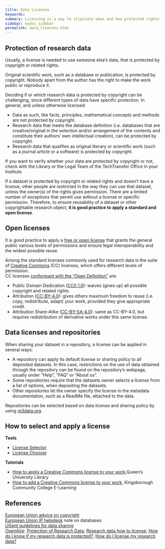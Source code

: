 ```yaml
---
title: Data Licenses
keywords:
summary: Licensing is a way to stipulate when and how protected rights  in research data (such as copyright) can be used by others.
sidebar: mydoc_sidebar
permalink: data_licenses.html
---
```


## Protection of research data
Usually, a license is needed to use someone else’s data, that is protected by copyright or related rights.<br>

Original scientific work, such as a database or publication, is protected by copyright. Nobody apart from the author has the right to make the work public or reproduce it.

Deciding if or which research data is protected by copyright can be challenging, since different types of data have specific protection. In general, and unless otherwise licensed:
* Data as such, like facts, principles, mathematical concepts and methods are not protected by copyright.
* Research data that meets the database definition (i.e. databases that are creative/original in the selection and/or arrangement of the contents and constitute their authors’ own intellectual creation), can be protected by copyright.
* Research data that qualifies as original literary or scientific work (such as a journal article or a software) is protected by copyright.

If you want to verify whether your data are protected by copyright or not, check with the Library or the Legal Team of the TechTransfer Office in your Institute.

If a dataset is protected by copyright or related rights and doesn’t have a license, other people are restricted in the way they can use that dataset, unless the owner(s) of the rights gives permission. There are a limited number of exceptions that permit use without a license or specific permission.
Therefore, to ensure reusability of a dataset or other copyrightable research object, **it is good practice to apply a standard and open license**.


## Open licenses
It is good practice to apply a [free or open license](https://en.wikipedia.org/wiki/Free_license) that grants the general public various levels of permissions and ensure legal interoperability and the widest possible reuse.

Among the standard licenses commonly used for research data is the suite of [Creative Commons](https://creativecommons.org/licenses/) (CC) licenses, which offers different levels of permission. <br> CC licenses [conformant with the “Open Definition”](https://opendefinition.org/licenses/) are:
* Public Domain Dedication ([CC0 1.0](https://creativecommons.org/publicdomain/zero/1.0/)): waives (gives up) all possible copyright and related rights.
* Attribution ([CC-BY-4.0](https://creativecommons.org/licenses/by/4.0/)): gives others maximum freedom to reuse (i.e. copy, redistribute, adapt) your work, provided they give appropriate credit.
* Attribution Share-Alike ([CC-BY-SA-4.0](https://creativecommons.org/licenses/by-sa/4.0/)): same as CC-BY-4.0, but requires redistribution of derivative works under this same license.

## Data licenses and repositories
When sharing your dataset in a repository, a license can be applied in several ways:
* A repository can apply its default license or sharing policy to all deposited datasets. In this case, restrictions on the use of data obtained through the repository can be found on the repository’s webpage, usually under “Help”, “FAQ” or “About us”.
* Some repositories require that the datasets owner selects a license from a list of options, when depositing the datasets.
* Other repositories let the owner specify the license in the metadata documentation, such as a ReadMe file, attached to the data.

Repositories can be selected based on data license and sharing policy by using [re3data.org](https://www.re3data.org/search?query=).

## How to select and apply a license
**Tools**
* [License Selector](https://ufal.github.io/public-license-selector/)
* [License Chooser](https://creativecommons.org/choose/)

**Tutorials**
* [How to apply a Creative Commons license to your work](https://guides.library.queensu.ca/c.php?g=704790&p=5014948),Queen’s University Library<br>
* [How to add a Creative Commons license to your work](https://www.youtube.com/watch?v=5QxkuuiZwRU), Kingsborough Community College E-Learning<br>

## References
[European Union advice on copyright](https://europa.eu/youreurope/business/running-business/intellectual-property/copyright/index_en.htm#shortcut-1)<br>[European Union IP helpdesk](https://www.iprhelpdesk.eu/node/2014) note on databases<br>[UGent guidelines for data sharing](https://www.ugent.be/en/research/datamanagement/after-research/sharing.htm)<br>[OpenAire](https://www.openaire.eu/faqs#article-id-1100): [Protection of Research Data](https://www.openaire.eu/protection-of-research-data); [Research data how to license](https://www.openaire.eu/research-data-how-to-license/); [How do I know if my research data is protected?](https://www.openaire.eu/how-do-i-know-if-my-research-data-is-protected); [How do I license my research data?](https://www.openaire.eu/how-do-i-license-my-research-data)<br>
